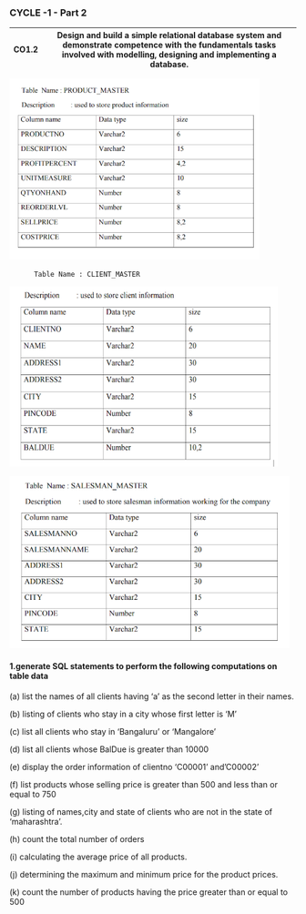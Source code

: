 ### CYCLE -1 - Part 2

|  CO1.2 |  Design and build a simple relational database system and demonstrate competence with the fundamentals tasks involved with modelling, designing and implementing a database. |
|---|---|

![](https://github.com/taraxdev/FISAT-LAB/blob/main/assets/C011.png)

          Table Name : CLIENT_MASTER

![](https://github.com/taraxdev/FISAT-LAB/blob/main/assets/C012.png)

![](https://github.com/taraxdev/FISAT-LAB/blob/main/assets/C013.png)

#### 1.generate SQL statements to perform the following computations on table data

(a) list the names of all clients having ‘a’ as the second letter in their names. 

(b) listing of clients who stay in a city whose first letter is ‘M’ 

(c) list all clients who stay in ‘Bangaluru’ or ‘Mangalore’

(d) list all clients whose BalDue is greater than 10000 

(e) display the order information of clientno ‘C00001’ and’C00002’ 

(f) list products whose selling price is greater than 500 and less than or equal to 750 

(g) listing of names,city and state of clients who are not in the state of ‘maharashtra’. 

(h) count the total number of orders

(i) calculating the average price of all products.

(j) determining the maximum and minimum price for the product prices.

(k) count the number of products having the price greater than or equal to 500
